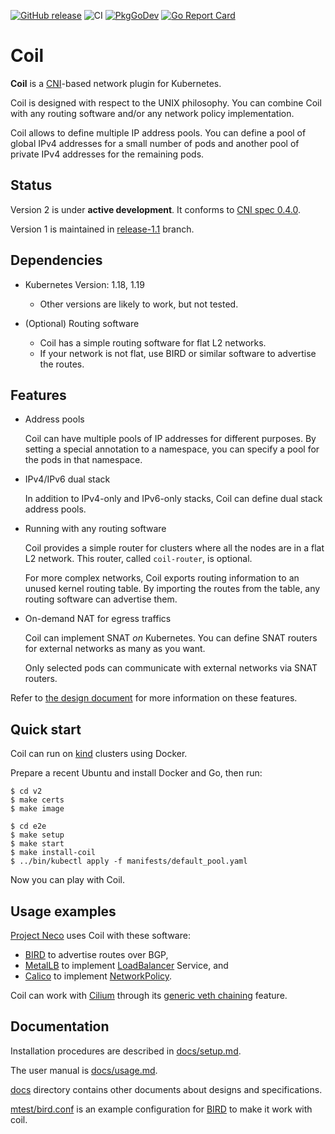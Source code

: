 [![GitHub release](https://img.shields.io/github/release/cybozu-go/coil.svg?maxAge=60)][releases]
![CI](https://github.com/cybozu-go/coil/workflows/CI/badge.svg)
[![PkgGoDev](https://pkg.go.dev/badge/github.com/cybozu-go/coil?tab=overview)](https://pkg.go.dev/github.com/cybozu-go/coil?tab=overview)
[![Go Report Card](https://goreportcard.com/badge/github.com/cybozu-go/coil)](https://goreportcard.com/report/github.com/cybozu-go/coil)

Coil
====

**Coil** is a [CNI][]-based network plugin for Kubernetes.

Coil is designed with respect to the UNIX philosophy.  You can combine
Coil with any routing software and/or any network policy implementation.

Coil allows to define multiple IP address pools.  You can define a pool of
global IPv4 addresses for a small number of pods and another pool of
private IPv4 addresses for the remaining pods.

## Status

Version 2 is under **active development**.  It conforms to [CNI spec 0.4.0](https://github.com/containernetworking/cni/blob/spec-v0.4.0/SPEC.md).

Version 1 is maintained in [release-1.1](https://github.com/cybozu-go/coil/tree/release-1.1) branch.

## Dependencies

- Kubernetes Version: 1.18, 1.19
    - Other versions are likely to work, but not tested.

- (Optional) Routing software
    - Coil has a simple routing software for flat L2 networks.
    - If your network is not flat, use BIRD or similar software to advertise the routes.

## Features

- Address pools

    Coil can have multiple pools of IP addresses for different purposes.
    By setting a special annotation to a namespace, you can specify a pool
    for the pods in that namespace.

- IPv4/IPv6 dual stack

    In addition to IPv4-only and IPv6-only stacks, Coil can define dual stack
    address pools.

- Running with any routing software

    Coil provides a simple router for clusters where all the nodes are in
    a flat L2 network.  This router, called `coil-router`, is optional.

    For more complex networks, Coil exports routing information to an
    unused kernel routing table.  By importing the routes from the table,
    any routing software can advertise them.

- On-demand NAT for egress traffics

    Coil can implement SNAT _on_ Kubernetes.  You can define SNAT routers
    for external networks as many as you want.

    Only selected pods can communicate with external networks via SNAT
    routers.

Refer to [the design document](./docs/design.md) for more information on these features.

## Quick start

Coil can run on [kind][] clusters using Docker.

Prepare a recent Ubuntu and install Docker and Go, then run:

```console
$ cd v2
$ make certs
$ make image

$ cd e2e
$ make setup
$ make start
$ make install-coil
$ ../bin/kubectl apply -f manifests/default_pool.yaml
```

Now you can play with Coil.

## Usage examples

[Project Neco](https://blog.kintone.io/entry/neco) uses Coil with these software:

- [BIRD][] to advertise routes over BGP,
- [MetalLB][] to implement [LoadBalancer] Service, and
- [Calico][] to implement [NetworkPolicy][].

Coil can work with [Cilium][] through its [generic veth chaining](https://docs.cilium.io/en/v1.8/gettingstarted/cni-chaining-generic-veth/) feature.

## Documentation

Installation procedures are described in [docs/setup.md](./docs/setup.md).

The user manual is [docs/usage.md](./docs/usage.md).

[docs](docs/) directory contains other documents about designs and specifications.

[mtest/bird.conf](mtest/bird.conf) is an example configuration for [BIRD][] to make it work with coil.

[releases]: https://github.com/cybozu-go/coil/releases
[CNI]: https://kubernetes.io/docs/concepts/extend-kubernetes/compute-storage-net/network-plugins/
[BIRD]: https://bird.network.cz/
[LoadBalancer]: https://kubernetes.io/docs/concepts/services-networking/service/#loadbalancer
[NetworkPolicy]: https://kubernetes.io/docs/concepts/services-networking/network-policies/
[MetalLB]: https://metallb.universe.tf
[Calico]: https://www.projectcalico.org
[Cilium]: https://cilium.io/
[kind]: https://kind.sigs.k8s.io/
